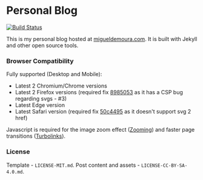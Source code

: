 # Personal Blog

[![Build Status](https://github.com/migueldemoura/migueldemoura.com/workflows/build/badge.svg)](https://github.com/migueldemoura/migueldemoura.com/actions)

This is my personal blog hosted at [migueldemoura.com]. It is built with Jekyll and other open source tools.

### Browser Compatibility

Fully supported (Desktop and Mobile):

- Latest 2 Chromium/Chrome versions
- Latest 2 Firefox versions (required fix [8985053] as it has a CSP bug regarding svgs - #3)
- Latest Edge version
- Latest Safari version (required fix [50c4495] as it doesn't support svg 2 href)

Javascript is required for the image zoom effect ([Zooming](https://github.com/kingdido999/zooming)) and faster page transitions ([Turbolinks](https://github.com/turbolinks/turbolinks)).

### License

Template - `LICENSE-MIT.md`.
Post content and assets - `LICENSE-CC-BY-SA-4.0.md`.

   [Chalk template]: <https://github.com/nielsenramon/chalk>
   [migueldemoura.com]: <https://migueldemoura.com/>
   [8985053]: <https://github.com/migueldemoura/migueldemoura.com/commit/8985053b148392280c98040923b2ea497b10bc70>
   [50c4495]: <https://github.com/migueldemoura/migueldemoura.com/commit/50c4495ef31b8f5febf23f011a8fa95984804f9f>
